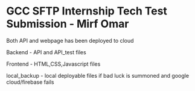 # GCC SFTP Internship Tech Test Submission - Mirf Omar

Both API and webpage has been deployed to cloud

Backend - API and API_test files 

Frontend - HTML,CSS,Javascript files

local_backup - local deployable files if bad luck is summoned and google cloud/firebase fails
